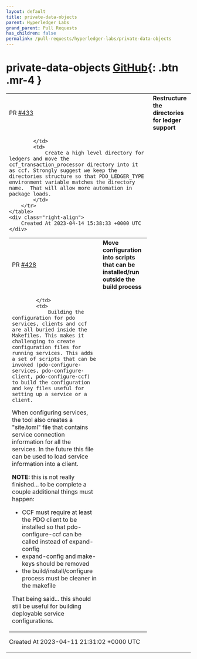```yaml
---
layout: default
title: private-data-objects
parent: Hyperledger Labs
grand_parent: Pull Requests
has_children: false
permalink: /pull-requests/hyperledger-labs/private-data-objects
---
```


# private-data-objects <span class="fs-3 right-align">[GitHub](https://github.com/hyperledger-labs/private-data-objects){: .btn .mr-4 }</span>


<div>
    <table>
        <tr>
            <td>
                PR <a href="https://github.com/hyperledger-labs/private-data-objects/pull/433" class=".btn">#433</a>
            </td>
            <td>
                <b>
                    Restructure the directories for ledger support
                </b>
            </td>
        </tr>
        <tr>
            <td>
                
            </td>
            <td>
                Create a high level directory for ledgers and move the ccf_transaction_processor directory into it as ccf. Strongly suggest we keep the directories structure so that PDO_LEDGER_TYPE environment variable matches the directory name.  That will allow more automation in package loads.
            </td>
        </tr>
    </table>
    <div class="right-align">
        Created At 2023-04-14 15:38:33 +0000 UTC
    </div>
</div>

<div>
    <table>
        <tr>
            <td>
                PR <a href="https://github.com/hyperledger-labs/private-data-objects/pull/428" class=".btn">#428</a>
            </td>
            <td>
                <b>
                    Move configuration into scripts that can be installed/run outside the build process
                </b>
            </td>
        </tr>
        <tr>
            <td>
                
            </td>
            <td>
                Building the configuration for pdo services, clients and ccf are all buried inside the Makefiles. This makes it challenging to create configuration files for running services. This adds a set of scripts that can be invoked (pdo-configure-services, pdo-configure-client, pdo-configure-ccf) to build the configuration and key files useful for setting up a service or a client.

When configuring services, the tool also creates a "site.toml" file that contains service connection information for all the services. In the future this file can be used to load service information into a client.

**NOTE:** this is not really finished... to be complete a couple additional things must happen:
* CCF must require at least the PDO client to be installed so that pdo-configure-ccf can be called instead of expand-config
* expand-config and make-keys should be removed
* the build/install/configure process must be cleaner in the makefile 

That being said... this should still be useful for building deployable service configurations.
            </td>
        </tr>
    </table>
    <div class="right-align">
        Created At 2023-04-11 21:31:02 +0000 UTC
    </div>
</div>

